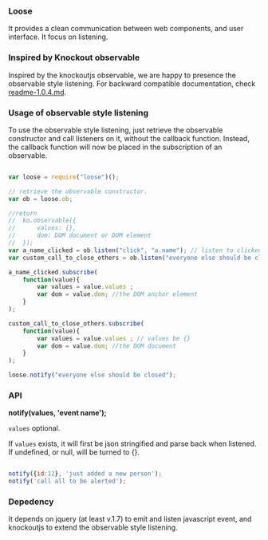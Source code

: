 ### Loose
It provides a clean communication between web components, and user interface.
It focus on listening.

### Inspired by Knockout observable
Inspired by the knockoutjs observable, we are happy to presence the observable style listening.
For backward compatible documentation, check [readme-1.0.4.md](https://github.com/john202020/loose/blob/master/Readme-1.0.4.md).

### Usage of observable style listening
To use the observable style listening, just retrieve the observable constructor and call listeners on it, without the callback function.
Instead, the callback function will now be placed in the subscription of an observable.

```javascript

var loose = require("loose")();

// retrieve the observable constructor.
var ob = loose.ob;

//return
//  ko.observable({
//      values: {},
//      dom: DOM document or DOM element
//  });
var a_name_clicked = ob.listen("click", "a.name"); // listen to clicked on <a class='name'> event
var custom_call_to_close_others = ob.listen("everyone else should be closed"); // listen to custom event

a_name_clicked.subscribe(
    function(value){
        var values = value.values ;
        var dom = value.dom; //the DOM anchor element
    }
);

custom_call_to_close_others.subscribe(
    function(value){
        var values = value.values ; // values be {}
        var dom = value.dom; //the DOM document
    }
);

loose.notify("everyone else should be closed");
```

### API

__notify(values, 'event name');__

``values`` optional. 

If ``values`` exists, it will first be json stringified and parse back when listened. 
If undefined, or null, will be turned to {}.

```javascript

notify({id:12}, 'just added a new person');
notify('call all to be alerted');

```


### Depedency
It depends on jquery (at least v.1.7) to emit and listen javascript event, 
and knockoutjs to extend the observable style listening.
